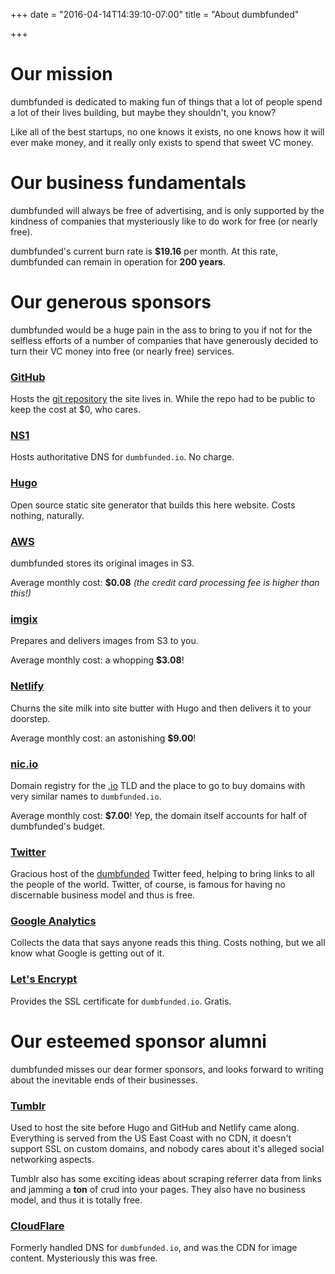 +++
date = "2016-04-14T14:39:10-07:00"
title = "About dumbfunded"

+++

# Our mission

dumbfunded is dedicated to making fun of things that a lot of people spend a lot of their 
lives building, but maybe they shouldn't, you know? 

Like all of the best startups, no one knows it exists, no one knows how it will ever make 
money, and it really only exists to spend that sweet VC money.

# Our business fundamentals

dumbfunded will always be free of advertising, and is only supported by the kindness of 
companies that mysteriously like to do work for free (or nearly free).

dumbfunded's current burn rate is **$19.16** per month. At this rate, dumbfunded can remain in 
operation for **200 years**.

# Our generous sponsors

dumbfunded would be a huge pain in the ass to bring to you if not for the selfless 
efforts of a number of companies that have generously decided to turn their VC money into 
free (or nearly free) services.

### [GitHub](https://github.com/)
Hosts the [git repository](https://github.com/dumbfunded/dumb-site) the site lives in. While
the repo had to be public to keep the cost at $0, who cares.

### [NS1](https://ns1.com/)
Hosts authoritative DNS for `dumbfunded.io`. No charge.

### [Hugo](https://gohugo.io/)
Open source static site generator that builds this here website. Costs nothing, naturally.

### [AWS](https://aws.amazon.com/)
dumbfunded stores its original images in S3.

Average monthly cost: **$0.08** *(the credit card processing fee is higher than this!)*

### [imgix](https://www.imgix.com/)
Prepares and delivers images from S3 to you.

Average monthly cost: a whopping **$3.08**!

### [Netlify](https://www.netlify.com/)
Churns the site milk into site butter with Hugo and then delivers it to your doorstep.

Average monthly cost: an astonishing **$9.00**!

### [nic.io](https://nic.io/)
Domain registry for the [.io](https://en.wikipedia.org/wiki/.io) TLD and the 
place to go to buy domains with very similar names to `dumbfunded.io`.

Average monthly cost: **$7.00**! Yep, the domain itself accounts for half of dumbfunded's budget.

### [Twitter](https://twitter.com/)
Gracious host of the [dumbfunded](https://twitter.com/dumbfundedit) Twitter feed, helping 
to bring links to all the people of the world. Twitter, of course, is famous for having
no discernable business model and thus is free.

### [Google Analytics](https://analytics.google.com/)
Collects the data that says anyone reads this thing. Costs nothing, but we all know
what Google is getting out of it.

### [Let's Encrypt](https://letsencrypt.org/)
Provides the SSL certificate for `dumbfunded.io`. Gratis.

# Our esteemed sponsor alumni

dumbfunded misses our dear former sponsors, and looks forward to writing about the 
inevitable ends of their businesses.

### [Tumblr](https://www.tumblr.com/)
Used to host the site before Hugo and GitHub and Netlify came along.
Everything is served from the US East Coast with no CDN, it doesn't support SSL on custom 
domains, and nobody cares about it's alleged social networking aspects.

Tumblr also has some exciting ideas about scraping referrer data from links and jamming a 
**ton** of crud into your pages. They also have no business model, and thus it is totally
free.

### [CloudFlare](https://www.cloudflare.com/)
Formerly handled DNS for `dumbfunded.io`, and was the CDN for image content. Mysteriously
this was free.
